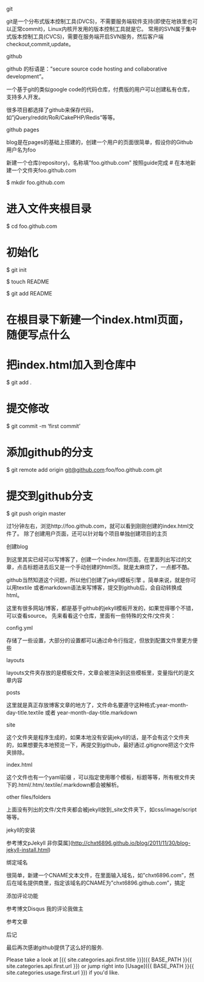 ﻿---
layout: post
category : blog安装
tagline: "blog安装入门"
tags : [intro, beginner, jekyll, github, tutorial]
---

git

git是一个分布式版本控制工具(DVCS)，不需要服务端软件支持(即使在地铁里也可以正常commit)，Linux内核开发用的版本控制工具就是它。 常用的SVN属于集中式版本控制工具(CVCS)，需要在服务端开启SVN服务，然后客户端checkout,commit,update。

github

github 的标语是：”secure source code hosting and collaborative development”。

一个基于git的类似google code的代码仓库，付费版的用户可以创建私有仓库，支持多人开发。

很多项目都选择了github来保存代码，如”jQuery/reddit/RoR/CakePHP/Redis”等等。

github pages

blog是在pages的基础上搭建的，创建一个用户的页面很简单，假设你的Github用户名为foo

新建一个仓库(repository)，名称填”foo.github.com”
按照guide完成
\# 在本地新建一个文件夹foo.github.com

$ mkdir foo.github.com

# 进入文件夹根目录

$ cd foo.github.com

# 初始化

$ git init

$ touch README

$ git add README

# 在根目录下新建一个index.html页面，随便写点什么

# 把index.html加入到仓库中

$ git add .

# 提交修改

$ git commit -m ‘first commit’

# 添加github的分支

$ git remote add origin git@github.com:foo/foo.github.com.git

# 提交到github分支

$ git push origin master

过1分钟左右，浏览http://foo.github.com，就可以看到刚刚创建的index.html文件了。 除了创建用户页面，还可以针对每个项目单独创建项目的主页

创建blog

到这里其实已经可以写博客了，创建一个index.html页面，在里面列出写过的文章，点击标题进去后又是一个手动创建的html页。就是太麻烦了，一点都不酷。

github当然知道这个问题，所以他们创建了jekyll模板引擎 。简单来说，就是你可以用textile 或者markdown语法来写博客，提交到github后，会自动转换成html。

这里有很多网站/博客，都是基于github的jekyll模板开发的，如果觉得哪个不错，可以查看source。 先来看看这个仓库，里面有一些特殊的文件/文件夹：

config.yml

存储了一些设置，大部分的设置都可以通过命令行指定，但放到配置文件里更方便些

layouts

layouts文件夹存放的是模板文件，文章会被渲染到这些模板里，变量指代的是文章内容

posts

这里就是真正存放博客文章的地方了，文件命名要遵守这种格式:year-month-day-title.textile 或者 year-month-day-title.markdown

site

这个文件夹是程序生成的，如果本地没有安装jekyll的话，是不会有这个文件夹的，如果想要先本地预览一下，再提交到github，最好通过.gitignore把这个文件夹排除。

index.html

这个文件也有一个yaml前缀 ，可以指定使用哪个模板，标题等等，所有根文件夹下的.html/.htm/.textile/.markdown都会被解析。

other files/folders

上面没有列出的文件/文件夹都会被jekyll放到_site文件夹下，如css/image/script等等。

jekyll的安装

参考博文pJekyll 非你莫属](http://chxt6896.github.io/blog/2011/11/30/blog-jekyll-install.html)

绑定域名

很简单，新建一个CNAME文本文件，在里面输入域名，如”chxt6896.com”，然后在域名提供商里，指定该域名的CNAME为”chxt6896.github.com”，搞定

添加评论功能

参考博文Disqus 我的评论我做主

参考文章

后记

最后再次感谢github提供了这么好的服务.


Please take a look at [{{ site.categories.api.first.title }}]({{ BASE_PATH }}{{ site.categories.api.first.url }}) 
or jump right into [Usage]({{ BASE_PATH }}{{ site.categories.usage.first.url }}) if you'd like.
